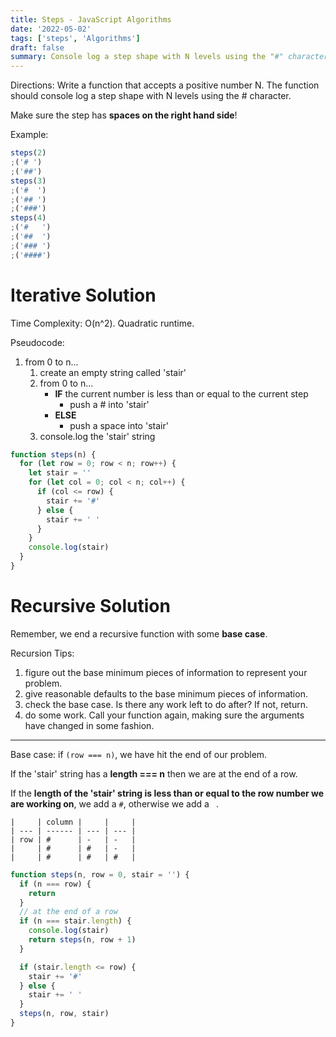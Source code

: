 ```yaml
---
title: Steps - JavaScript Algorithms
date: '2022-05-02'
tags: ['steps', 'Algorithms']
draft: false
summary: Console log a step shape with N levels using the "#" character.
---
```


Directions: Write a function that accepts a positive number N. The function should console log a step shape with N levels using the # character.

Make sure the step has **spaces on the right hand side**!

Example:

```js
steps(2)
;('# ')
;('##')
steps(3)
;('#  ')
;('## ')
;('###')
steps(4)
;('#   ')
;('##  ')
;('### ')
;('####')
```

# Iterative Solution

Time Complexity: O(n^2). Quadratic runtime.

Pseudocode:

1. from 0 to n...
   1. create an empty string called 'stair'
   2. from 0 to n...
      - **IF** the current number is less than or equal to the current step
        - push a # into 'stair'
      - **ELSE**
        - push a space into 'stair'
   3. console.log the 'stair' string

```js
function steps(n) {
  for (let row = 0; row < n; row++) {
    let stair = ''
    for (let col = 0; col < n; col++) {
      if (col <= row) {
        stair += '#'
      } else {
        stair += ' '
      }
    }
    console.log(stair)
  }
}
```

# Recursive Solution

Remember, we end a recursive function with some **base case**.

Recursion Tips:

1. figure out the base minimum pieces of information to represent your problem.
2. give reasonable defaults to the base minimum pieces of information.
3. check the base case. Is there any work left to do after? If not, return.
4. do some work. Call your function again, making sure the arguments have changed in some fashion.

---

Base case: if `(row === n)`, we have hit the end of our problem.

If the 'stair' string has a **length === n** then we are at the end of a row.

If the **length of the 'stair' string is less than or equal to the row number we are working on**, we add a `#`, otherwise we add a ` `.

```
|     | column |     |     |
| --- | ------ | --- | --- |
| row | #      | -   | -   |
|     | #      | #   | -   |
|     | #      | #   | #   |
```

```js
function steps(n, row = 0, stair = '') {
  if (n === row) {
    return
  }
  // at the end of a row
  if (n === stair.length) {
    console.log(stair)
    return steps(n, row + 1)
  }

  if (stair.length <= row) {
    stair += '#'
  } else {
    stair += ' '
  }
  steps(n, row, stair)
}
```
